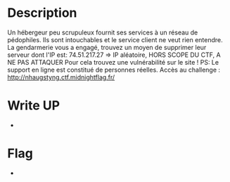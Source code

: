 # Description
Un hébergeur peu scrupuleux fournit ses services à un réseau de pédophiles. Ils sont intouchables et le service client ne veut rien entendre.
La gendarmerie vous a engagé, trouvez un moyen de supprimer leur serveur dont l'IP est:
74.51.217.27 => IP aléatoire, HORS SCOPE DU CTF, A NE PAS ATTAQUER
Pour cela trouvez une vulnérabilité sur le site !
PS: Le support en ligne est constitué de personnes réelles.
Accès au challenge : http://nhaugstyng.ctf.midnightflag.fr/

# Write UP
-

# Flag 
- 
